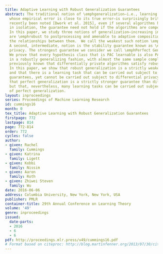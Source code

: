 ```yaml
---
title: Adaptive Learning with Robust Generalization Guarantees
abstract: The traditional notion of \emphgeneralization—i.e., learning a hypothesis
  whose empirical error is close to its true error—is surprisingly brittle. As has
  recently been noted [Dwork et al. 2015], even if several algorithms have this guarantee
  in isolation, the guarantee need not hold if the algorithms are composed adaptively.
  In this paper, we study three notions of generalization—increasing in strength—that
  are \emphrobust to postprocessing and amenable to adaptive composition, and examine
  the relationships between them.  We call the weakest such notion \emphRobust Generalization.
  A second, intermediate, notion is the stability guarantee known as \emphdifferential
  privacy. The strongest guarantee we consider we call \emphPerfect Generalization.
  We prove that every hypothesis class that is PAC learnable is also PAC learnable
  in a robustly generalizing fashion, with almost the same sample complexity. It was
  previously known that differentially private algorithms satisfy robust generalization.
  In this paper, we show that robust generalization is a strictly weaker concept,
  and that there is a learning task that can be carried out subject to robust generalization
  guarantees, yet cannot be carried out subject to differential privacy. We also show
  that perfect generalization is a strictly stronger guarantee than differential privacy,
  but that, nevertheless, many learning tasks can be carried out subject to the guarantees
  of perfect generalization.
layout: inproceedings
series: Proceedings of Machine Learning Research
id: cummings16
month: 0
tex_title: Adaptive Learning with Robust Generalization Guarantees
firstpage: 772
lastpage: 814
page: 772-814
order: 772
cycles: false
author:
- given: Rachel
  family: Cummings
- given: Katrina
  family: Ligett
- given: Kobbi
  family: Nissim
- given: Aaron
  family: Roth
- given: Zhiwei Steven
  family: Wu
date: 2016-06-06
address: Columbia University, New York, New York, USA
publisher: PMLR
container-title: 29th Annual Conference on Learning Theory
volume: '49'
genre: inproceedings
issued:
  date-parts:
  - 2016
  - 6
  - 6
pdf: http://proceedings.mlr.press/v49/cummings16.pdf
# Format based on citeproc: http://blog.martinfenner.org/2013/07/30/citeproc-yaml-for-bibliographies/
---
```

